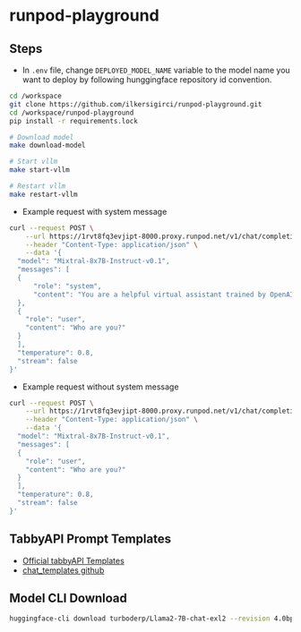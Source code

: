 # runpod-playground

## Steps

- In `.env` file, change `DEPLOYED_MODEL_NAME` variable to the model name you want to deploy by following hunggingface repository id convention.

```bash
cd /workspace
git clone https://github.com/ilkersigirci/runpod-playground.git
cd /workspace/runpod-playground
pip install -r requirements.lock

# Download model
make download-model

# Start vllm
make start-vllm

# Restart vllm
make restart-vllm
```

- Example request with system message

```bash
curl --request POST \
    --url https://1rvt8fq3evjipt-8000.proxy.runpod.net/v1/chat/completions \
    --header "Content-Type: application/json" \
    --data '{
  "model": "Mixtral-8x7B-Instruct-v0.1",
  "messages": [
  {
      "role": "system",
      "content": "You are a helpful virtual assistant trained by OpenAI."
  },
  {
    "role": "user",
    "content": "Who are you?"
  }
  ], 
  "temperature": 0.8,
  "stream": false
}'
```

- Example request without system message

```bash
curl --request POST \
    --url https://1rvt8fq3evjipt-8000.proxy.runpod.net/v1/chat/completions \
    --header "Content-Type: application/json" \
    --data '{
  "model": "Mixtral-8x7B-Instruct-v0.1",
  "messages": [
  {
    "role": "user",
    "content": "Who are you?"
  }
  ], 
  "temperature": 0.8,
  "stream": false
}'
```

## TabbyAPI Prompt Templates

- [Official tabbyAPI Templates](https://github.com/theroyallab/llm-prompt-templates/)
- [chat_templates github](https://github.com/chujiezheng/chat_templates)

## Model CLI Download

```bash
huggingface-cli download turboderp/Llama2-7B-chat-exl2 --revision 4.0bpw --local-dir-use-symlinks False --local-dir my_model_dir
```